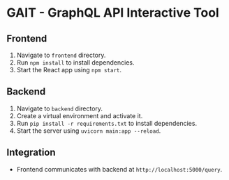 
# GAIT - GraphQL API Interactive Tool

## Frontend
1. Navigate to `frontend` directory.
2. Run `npm install` to install dependencies.
3. Start the React app using `npm start`.

## Backend
1. Navigate to `backend` directory.
2. Create a virtual environment and activate it.
3. Run `pip install -r requirements.txt` to install dependencies.
4. Start the server using `uvicorn main:app --reload`.

## Integration
- Frontend communicates with backend at `http://localhost:5000/query`.
